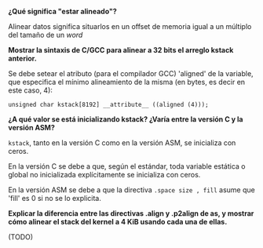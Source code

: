 **¿Qué significa "estar alineado"?**

Alinear datos significa situarlos en un offset de memoria igual a un múltiplo del tamaño de un *word*

**Mostrar la sintaxis de C/GCC para alinear a 32 bits el arreglo kstack anterior.**

Se debe setear el atributo (para el compilador GCC) 'aligned' de la variable, que especifica el mínimo alineamiento de la misma (en bytes, es decir en este caso, 4):

`unsigned char kstack[8192] __attribute__ ((aligned (4)));
`

**¿A qué valor se está inicializando kstack? ¿Varía entre la versión C y la versión ASM?**

`kstack`, tanto en la versión C como en la versión ASM, se inicializa con ceros.

En la versión C se debe a que, según el estándar, toda variable estática o global no inicializada explícitamente se inicializa con ceros.

En la versión ASM se debe a que la directiva `.space size , fill` asume que 'fill' es 0 si no se lo explicita.

**Explicar la diferencia entre las directivas .align y .p2align de as, y mostrar cómo alinear el stack del kernel a 4 KiB usando cada una de ellas.**

(TODO)
